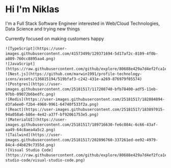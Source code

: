 <h1> Hi I'm Niklas </h1>

<p> I'm a Full Stack Software Engineer interested in Web/Cloud Technologies, Data Science and trying new things </p>
<p> Currently focused on making customers happy </p>

    ![TypeScript](https://user-images.githubusercontent.com/41573499/129371694-5d17af2c-8109-4f0b-a809-760cc8895aa4.png)
    ![JavaScript](https://raw.githubusercontent.com/github/explore/80688e429a7d4ef2fca1e82350fe8e3517d3494d/topics/javascript/javascript.png)
    ![Nest.js](https://github.com/marwin1991/profile-technology-icons/assets/136815194/519bfaf3-c242-431e-a269-876979f05574)
    ![Postgres](https://user-images.githubusercontent.com/25181517/117208740-bfb78400-adf5-11eb-97bb-09072b6bedfc.png)
    ![Redis](https://user-images.githubusercontent.com/25181517/182884894-d3fa6ee0-f2b4-4960-9961-64740f533f2a.png)
    ![React](https://user-images.githubusercontent.com/25181517/183897015-94a058a6-b86e-4e42-a37f-bf92061753e5.png)
    ![MaterialUI](https://user-images.githubusercontent.com/25181517/189716630-fe6c084c-6c66-43af-aa49-64c8aea4a5c2.png)
    ![Tailwind](https://user-images.githubusercontent.com/25181517/202896760-337261ed-ee92-4979-84c4-d4b829c7355d.png)
    ![Visual Studio Code](https://raw.githubusercontent.com/github/explore/80688e429a7d4ef2fca1e82350fe8e3517d3494d/topics/visual-studio-code/visual-studio-code.png)

<br/> <br/>
<!---
[Anurag's GitHub stats](https://github-readme-stats.vercel.app/api?username=niklasthiem1&count_private=true&hide=prs,issues,contribs,stars&show_icons=true&theme=radical)
](url)-->


